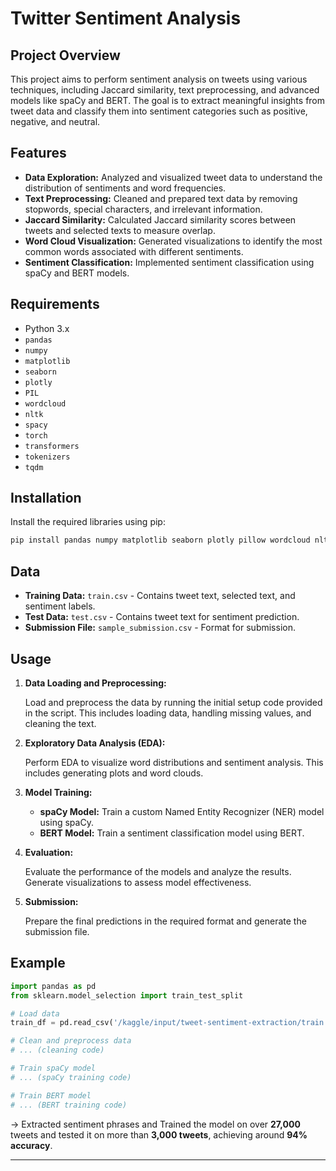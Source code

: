 # Twitter Sentiment Analysis

## Project Overview

This project aims to perform sentiment analysis on tweets using various techniques, including Jaccard similarity, text preprocessing, and advanced models like spaCy and BERT. The goal is to extract meaningful insights from tweet data and classify them into sentiment categories such as positive, negative, and neutral.

## Features

- **Data Exploration:** Analyzed and visualized tweet data to understand the distribution of sentiments and word frequencies.
- **Text Preprocessing:** Cleaned and prepared text data by removing stopwords, special characters, and irrelevant information.
- **Jaccard Similarity:** Calculated Jaccard similarity scores between tweets and selected texts to measure overlap.
- **Word Cloud Visualization:** Generated visualizations to identify the most common words associated with different sentiments.
- **Sentiment Classification:** Implemented sentiment classification using spaCy and BERT models.

## Requirements

- Python 3.x
- `pandas`
- `numpy`
- `matplotlib`
- `seaborn`
- `plotly`
- `PIL`
- `wordcloud`
- `nltk`
- `spacy`
- `torch`
- `transformers`
- `tokenizers`
- `tqdm`

## Installation

Install the required libraries using pip:

```bash
pip install pandas numpy matplotlib seaborn plotly pillow wordcloud nltk spacy torch transformers tokenizers tqdm
```

## Data

- **Training Data:** `train.csv` - Contains tweet text, selected text, and sentiment labels.
- **Test Data:** `test.csv` - Contains tweet text for sentiment prediction.
- **Submission File:** `sample_submission.csv` - Format for submission.

## Usage

1. **Data Loading and Preprocessing:**

   Load and preprocess the data by running the initial setup code provided in the script. This includes loading data, handling missing values, and cleaning the text.

2. **Exploratory Data Analysis (EDA):**

   Perform EDA to visualize word distributions and sentiment analysis. This includes generating plots and word clouds.

3. **Model Training:**

   - **spaCy Model:** Train a custom Named Entity Recognizer (NER) model using spaCy.
   - **BERT Model:** Train a sentiment classification model using BERT.

4. **Evaluation:**

   Evaluate the performance of the models and analyze the results. Generate visualizations to assess model effectiveness.

5. **Submission:**

   Prepare the final predictions in the required format and generate the submission file.

## Example

```python
import pandas as pd
from sklearn.model_selection import train_test_split

# Load data
train_df = pd.read_csv('/kaggle/input/tweet-sentiment-extraction/train.csv')

# Clean and preprocess data
# ... (cleaning code)

# Train spaCy model
# ... (spaCy training code)

# Train BERT model
# ... (BERT training code)
```

-> Extracted sentiment phrases and Trained the model on over **27,000** tweets and tested it on more than **3,000 tweets**, achieving around **94% accuracy**.

----------------------------------------------------------------------------------------------------------------------------------------------------------------------------------
